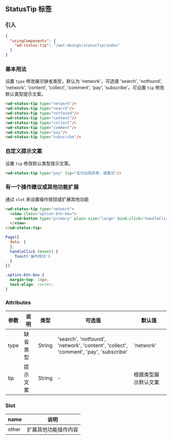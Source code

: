 ## StatusTip 标签

### 引入

```json
{
  "usingComponents": {
    "wd-status-tip": "/wot-design/statusTip/index"
  }
}
```

### 基本用法

设置 `type` 修改展示缺省类型，默认为 'network'，可选值 'search', 'notfound', 'network', 'content', 'collect', 'comment', 'pay', 'subscribe'。可设置 `tip` 修改默认类型提示文案。

```html
<wd-status-tip type="network"/>
<wd-status-tip type="search"/>
<wd-status-tip type="notfound"/>
<wd-status-tip type="content"/>
<wd-status-tip type="collect"/>
<wd-status-tip type="comment"/>
<wd-status-tip type="pay"/>
<wd-status-tip type="subscribe"/>
```

### 自定义提示文案

设置 `tip` 修改默认类型提示文案。

```html
<wd-status-tip type="pay" tip="支付出现异常，请重试"/>
```

### 有一个操作建议或其他功能扩展

通过 `slot` 来设置操作按钮或扩展其他功能

```html
<wd-status-tip type="network">
  <view class="option-btn-box">
    <wd-button type="primary" plain size="large" bind:click="handleClick" >操作文案</wd-button>
  </view>
</wd-status-tip>
```
```javascript
Page({
  data: {
  },
  handleClick (event) {
    Toast('操作成功')
  }
})
```
```css
.option-btn-box {
  margin-top: 18px;
  text-align: center;
}
```


### Attributes

| 参数      | 说明                                 | 类型      | 可选值       | 默认值   |
|---------- |------------------------------------ |---------- |------------- |-------- |
| type | 缺省类型 | String | 'search', 'notfound', 'network', 'content', 'collect', 'comment', 'pay', 'subscribe' | 'network' |
| tip | 提示文案 | String | - | 根据类型展示默认文案 |


### Slot

| name      | 说明       |
|------------- |----------- |
| other | 扩展其他功能操作内容 |